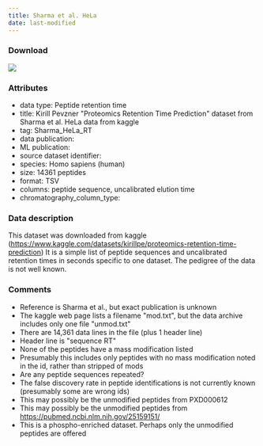 ```yaml
---
title: Sharma et al. HeLa
date: last-modified
---
```

### Download

[![](https://img.shields.io/badge/download-full%20dataset-205380?style=flat-square)](https://www.kaggle.com/datasets/kirillpe/proteomics-retention-time-prediction/download?datasetVersionNumber=1)

### Attributes
- data type: Peptide retention time
- title: Kirill Pevzner "Proteomics Retention Time Prediction" dataset from Sharma et al. HeLa data from kaggle
- tag: Sharma_HeLa_RT
- data publication: <unknown>
- ML publication: <unknown>
- source dataset identifier: <unknown>
- species: Homo sapiens (human)
- size: 14361 peptides
- format: TSV
- columns: peptide sequence, uncalibrated elution time
- chromatography_column_type: <unknown>

### Data description
This dataset was downloaded from kaggle (https://www.kaggle.com/datasets/kirillpe/proteomics-retention-time-prediction)
It is a simple list of peptide sequences and uncalibrated retention times in seconds specific to one dataset.
The pedigree of the data is not well known.

### Comments
- Reference is Sharma et al., but exact publication is unknown
- The kaggle web page lists a filename "mod.txt", but the data archive includes only one file "unmod.txt"
- There are 14,361 data lines in the file (plus 1 header line)
- Header line is "sequence	RT"
- None of the peptides have a mass modification listed
- Presumably this includes only peptides with no mass modification noted in the id, rather than stripped of mods
- Are any peptide sequences repeated?
- The false discovery rate in peptide identifications is not currently known (presumably some are wrong ids)
- This may possibly be the unmodified peptides from PXD000612
- This may possibly be the unmodified peptides from https://pubmed.ncbi.nlm.nih.gov/25159151/
- This is a phospho-enriched dataset. Perhaps only the unmodified peptides are offered
